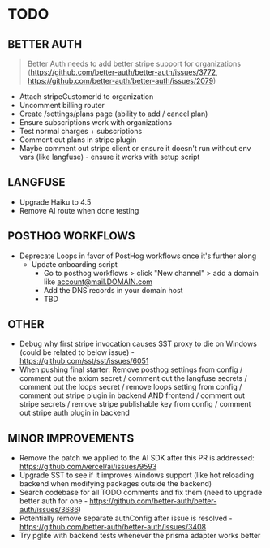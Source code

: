 # TODO

## BETTER AUTH

> Better Auth needs to add better stripe support for organizations (https://github.com/better-auth/better-auth/issues/3772, https://github.com/better-auth/better-auth/issues/2079)

- Attach stripeCustomerId to organization
- Uncomment billing router
- Create /settings/plans page (ability to add / cancel plan)
- Ensure subscriptions work with organizations
- Test normal charges + subscriptions
- Comment out plans in stripe plugin
- Maybe comment out stripe client or ensure it doesn't run without env vars (like langfuse) - ensure it works with setup script

## LANGFUSE

- Upgrade Haiku to 4.5
- Remove AI route when done testing

## POSTHOG WORKFLOWS

- Deprecate Loops in favor of PostHog workflows once it's further along
  - Update onboarding script
    - Go to posthog workflows > click "New channel" > add a domain like account@mail.DOMAIN.com
    - Add the DNS records in your domain host
    - TBD

## OTHER

- Debug why first stripe invocation causes SST proxy to die on Windows (could be related to below issue) - https://github.com/sst/sst/issues/6051
- When pushing final starter: Remove posthog settings from config / comment out the axiom secret / comment out the langfuse secrets / comment out the loops secret / remove loops setting from config / comment out stripe plugin in backend AND frontend / comment out stripe secrets / remove stripe publishable key from config / comment out stripe auth plugin in backend

## MINOR IMPROVEMENTS

- Remove the patch we applied to the AI SDK after this PR is addressed: https://github.com/vercel/ai/issues/9593
- Upgrade SST to see if it improves windows support (like hot reloading backend when modifying packages outside the backend)
- Search codebase for all TODO comments and fix them (need to upgrade better auth for one - https://github.com/better-auth/better-auth/issues/3686)
- Potentially remove separate authConfig after issue is resolved - https://github.com/better-auth/better-auth/issues/3408
- Try pglite with backend tests whenever the prisma adapter works better
